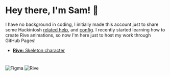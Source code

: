 # Hey there, I'm Sam! 👋 

I have no background in coding, I initially made this account just to share some Hackintosh [related help](https://github.com/unitedastronomer/miscellaneous-hackintosh-guides), and [config](https://github.com/unitedastronomer/E1-572G-Hackintosh). I recently started learning how to create Rive animations, so now I'm here just to host my work through GitHub Pages!



- [**Rive:** Skeleton character](https://unitedastronomer.github.io/rive-skeleton/)

#

![Figma](https://img.shields.io/badge/Figma-000000?style=flat&logo=Figma&logoColor=white)
![Rive](https://img.shields.io/badge/Rive-000000?style=flat&logo=Rive&logoColor=white) 
